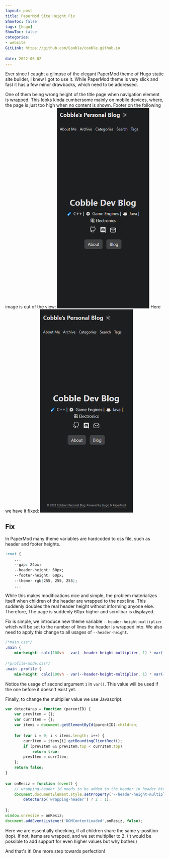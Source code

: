 ```yaml
---
layout: post
title: PaperMod Site Height Fix
ShowToc: false
tags: [hugo]
ShowToc: false
categories:
- website
GitLink: https://github.com/Cooble/cooble.github.io

date: 2022-06-02
---
```


Ever since I caught a glimpse of the elegant PaperMod theme of Hugo static site builder, I knew I got to use it. While PaperMod theme is very slick and fast it has a few minor drawbacks, which need to be addressed. 

One of them being wrong height of the title page when navigation element is wrapped. This looks kinda cumbersome mainly on mobile devices, where, the page is just too high when no content is shown. Footer on the following image is out of the view:
![Wrong Page Height On Mobile Devices](/wrong_height.png#center)
Here we have it fixed:
![Fixed Page Height On Mobile Devices](/right_height.png#center)

## Fix
In PaperMod many theme variables are hardcoded to css file, such as header and footer heights. 
```css
:root {
    ...
    --gap: 24px;
    --header-height: 60px;
    --footer-height: 60px;
    --theme: rgb(255, 255, 255);
    ...
```

While this makes modifications nice and simple, the problem materializes itself when children of the header are wrapped to the next line. This suddenly doubles the real header height without informing anyone else. Therefore, The page is suddenly 60px higher and scrollbar is displayed. 

Fix is simple, we introduce new theme variable `--header-height-multiplier` which will be set to the number of lines the header is wrapped into. We also need to apply this change to all usages of `--header-height`.
```css
/*main.css*/
.main {
    min-height: calc(100vh - var(--header-height-multiplier, 1) * var(--header-height) - var(--footer-height));}

/*profile-mode.css*/
.main .profile {
    min-height: calc(100vh - var(--header-height-multiplier, 1) * var(--header-height) - var(--footer-height) - (var(--gap) * 2));}
```

Notice the usage of second argument `1` in `var()`. This value will be used if the one before it doesn't exist yet.

Finally, to change the multiplier value we use Javascript.

```javascript
var detectWrap = function (parentID) {
    var prevItem = {};
    var currItem = {};
    var items = document.getElementById(parentID).children;

    for (var i = 0; i < items.length; i++) {
        currItem = items[i].getBoundingClientRect();
        if (prevItem && prevItem.top < currItem.top) 
            return true;
        prevItem = currItem;
    };
    return false;
}

var onResiz = function (event) {
    // wrapping-header id needs to be added to the header in header.html
    document.documentElement.style.setProperty('--header-height-multiplier', 
        detectWrap('wrapping-header') ? 2 : 1); 

};
window.onresize = onResiz;
document.addEventListener('DOMContentLoaded',onResiz, false);
```
Here we are essentially checking, if all children share the same y-position (top). If not, items are wrapped, and we set multiplier to 2. (It would be possible to add support for even higher values but why bother.)

And that's it! One more step towards perfection!
